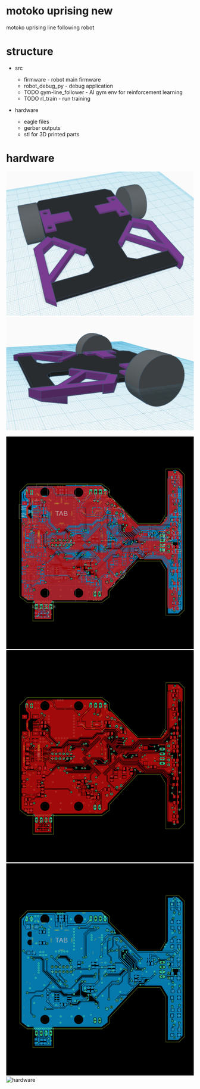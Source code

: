 # motoko uprising new
motoko uprising line following robot

# structure
 
 * src
    * firmware - robot main firmware
    * robot_debug_py - debug application
    * TODO gym-line_follower - AI gym env for reinforcement learning
    * TODO rl_train - run training

* hardware
    * eagle files
    * gerber outputs
    * stl for 3D printed parts


# hardware

![mechanical](images/mechanical_01.png)
![mechanical](images/mechanical_03.png)

![hardware](images/board.png)
![hardware](images/board_top.png)
![hardware](images/board_bottom.png)
![hardware](images/schem_black.png)
